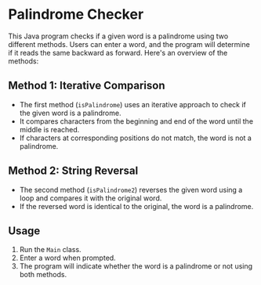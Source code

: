 # Palindrome Checker

This Java program checks if a given word is a palindrome using two different methods. Users can enter a word, and the program will determine if it reads the same backward as forward. Here's an overview of the methods:

## Method 1: Iterative Comparison

- The first method (`isPalindrome`) uses an iterative approach to check if the given word is a palindrome.
- It compares characters from the beginning and end of the word until the middle is reached.
- If characters at corresponding positions do not match, the word is not a palindrome.

## Method 2: String Reversal

- The second method (`isPalindrome2`) reverses the given word using a loop and compares it with the original word.
- If the reversed word is identical to the original, the word is a palindrome.

## Usage

1. Run the `Main` class.
2. Enter a word when prompted.
3. The program will indicate whether the word is a palindrome or not using both methods.


